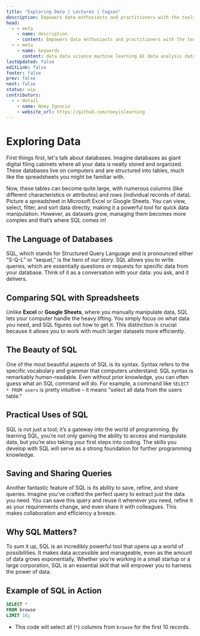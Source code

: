 ```yaml
---
title: "Exploring Data | Lectures | Cogxen"
description: Empowers data enthusiasts and practitioners with the tools and knowledge to unlock the potential of data.
head:
  - - meta
    - name: description
    - content: Empowers data enthusiasts and practitioners with the tools and knowledge to unlock the potential of data.
  - - meta
    - name: keywords
      content: data data science machine learning AI data analysis data-driven data enthusiasts data practitioners
lastUpdated: false
editLink: false
footer: false
prev: false
next: false
status: wip
contributors:
  - - detail
    - name: Noey Ignacio
    - website_url: https://github.com/noeyislearning
---
```


# Exploring Data

First things first, let's talk about databases. Imagine databases as giant digital filing cabinets where all your data is neatly stored and organized. These databases live on computers and are structured into tables, much like the spreadsheets you might be familiar with.

Now, these tables can become quite large, with numerous columns (like different characteristics or attributes) and rows (individual records of data). Picture a spreadsheet in Microsoft Excel or Google Sheets. You can view, select, filter, and sort data directly, making it a powerful tool for quick data manipulation. However, as datasets grow, managing them becomes more complex and that’s where SQL comes in!

## The Language of Databases

SQL, which stands for Structured Query Language and is pronounced either “S-Q-L” or “sequel,” is the hero of our story. SQL allows you to write queries, which are essentially questions or requests for specific data from your database. Think of it as a conversation with your data: you ask, and it delivers.

## Comparing SQL with Spreadsheets

Unlike **Excel** or **Google Sheets**, where you manually manipulate data, SQL lets your computer handle the heavy lifting. You simply focus on what data you need, and SQL figures out how to get it. This distinction is crucial because it allows you to work with much larger datasets more efficiently.

## The Beauty of SQL

One of the most beautiful aspects of SQL is its syntax. Syntax refers to the specific vocabulary and grammar that computers understand. SQL syntax is remarkably human-readable. Even without prior knowledge, you can often guess what an SQL command will do. For example, a command like `SELECT * FROM users` is pretty intuitive – it means "select all data from the users table."

## Practical Uses of SQL

SQL is not just a tool; it’s a gateway into the world of programming. By learning SQL, you’re not only gaining the ability to access and manipulate data, but you’re also taking your first steps into coding. The skills you develop with SQL will serve as a strong foundation for further programming knowledge.

## Saving and Sharing Queries

Another fantastic feature of SQL is its ability to save, refine, and share queries. Imagine you’ve crafted the perfect query to extract just the data you need. You can save this query and reuse it whenever you need, refine it as your requirements change, and even share it with colleagues. This makes collaboration and efficiency a breeze.

## Why SQL Matters?

To sum it up, SQL is an incredibly powerful tool that opens up a world of possibilities. It makes data accessible and manageable, even as the amount of data grows exponentially. Whether you’re working in a small startup or a large corporation, SQL is an essential skill that will empower you to harness the power of data.

## Example of SQL in Action

```sql
SELECT *
FROM browse
LIMIT 10;
```

- This code will select all (`*`) columns from `browse` for the first 10 records.

<ImageCard
img_url="https://i.imgur.com/cSSqAbB.png"
caption="Query Results"
copyright_owner="codecademy.com"
:bordered="true"
/>
